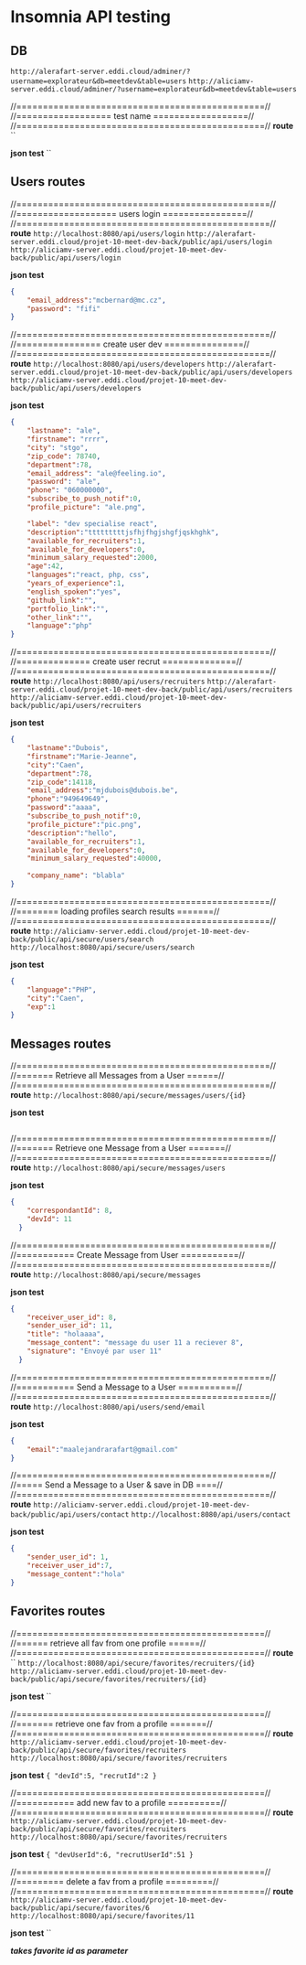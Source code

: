 # Insomnia API testing

## DB 

`http://alerafart-server.eddi.cloud/adminer/?username=explorateur&db=meetdev&table=users`
`http://aliciamv-server.eddi.cloud/adminer/?username=explorateur&db=meetdev&table=users`


//===============================================//
//================== test name ==================//
//===============================================//
**route**
``

**json test**
``


## Users routes

//================================================//
//=================== users login ================//
//================================================//
**route**
`http://localhost:8080/api/users/login`
`http://alerafart-server.eddi.cloud/projet-10-meet-dev-back/public/api/users/login`
`http://aliciamv-server.eddi.cloud/projet-10-meet-dev-back/public/api/users/login`

**json test**
```json
{
	"email_address":"mcbernard@mc.cz",
	"password": "fifi"
}
```

//================================================//
//================ create user dev ===============//
//================================================//
**route**
`http://localhost:8080/api/users/developers`
`http://alerafart-server.eddi.cloud/projet-10-meet-dev-back/public/api/users/developers`
`http://aliciamv-server.eddi.cloud/projet-10-meet-dev-back/public/api/users/developers`

**json test**
```json
{
	"lastname": "ale",
	"firstname": "rrrr",
	"city": "stgo",
	"zip_code": 78740,
	"department":78,
	"email_address": "ale@feeling.io",
	"password": "ale",
	"phone": "060000000",
	"subscribe_to_push_notif":0,
	"profile_picture": "ale.png",

	"label": "dev specialise react",
	"description":"tttttttttjsfhjfhgjshgfjqskhghk",
	"available_for_recruiters":1,
	"available_for_developers":0,
	"minimum_salary_requested":2000,
	"age":42,
	"languages":"react, php, css",
	"years_of_experience":1,
	"english_spoken":"yes",
	"github_link":"",
	"portfolio_link":"",
	"other_link":"",
	"language":"php"
}
```

//================================================//
//============== create user recrut ==============//
//================================================//
**route**
`http://localhost:8080/api/users/recruiters`
`http://alerafart-server.eddi.cloud/projet-10-meet-dev-back/public/api/users/recruiters`
`http://aliciamv-server.eddi.cloud/projet-10-meet-dev-back/public/api/users/recruiters`

**json test**
```json
{
	"lastname":"Dubois",
	"firstname":"Marie-Jeanne",
	"city":"Caen",
    "department":78,
	"zip_code":14118,
	"email_address":"mjdubois@dubois.be",
	"phone":"949649649",
	"password":"aaaa",
	"subscribe_to_push_notif":0,
	"profile_picture":"pic.png",
	"description":"hello", 
	"available_for_recruiters":1,
	"available_for_developers":0,
	"minimum_salary_requested":40000,
	
	"company_name": "blabla"
}
```

//================================================//
//======== loading profiles search results =======//
//================================================//
**route**
`http://aliciamv-server.eddi.cloud/projet-10-meet-dev-back/public/api/secure/users/search`
`http://localhost:8080/api/secure/users/search`

**json test**
```json
{
	"language":"PHP",
	"city":"Caen",
	"exp":1
}
```


## Messages routes

//================================================//
//======= Retrieve all Messages from a User ======//
//================================================//
**route**
`http://localhost:8080/api/secure/messages/users/{id}`

**json test**
```json

```

//================================================//
//======= Retrieve one Message from a User =======//
//================================================//
**route**
`http://localhost:8080/api/secure/messages/users`

**json test**
```json
{
    "correspondantId": 8,
    "devId": 11
  }
```

//================================================//
//=========== Create Message from User ===========//
//================================================//
**route**
`http://localhost:8080/api/secure/messages`

**json test**
```json
{
    "receiver_user_id": 8,
    "sender_user_id": 11,
	"title": "holaaaa",
    "message_content": "message du user 11 a reciever 8",
    "signature": "Envoyé par user 11"
  }
```

//================================================//
//=========== Send a Message to a User ===========//
//================================================//
**route**
`http://localhost:8080/api/users/send/email`

**json test**
```json
{
	"email":"maalejandrarafart@gmail.com"
}
```

//================================================//
//===== Send a Message to a User & save in DB ====//
//================================================//
**route**
`http://aliciamv-server.eddi.cloud/projet-10-meet-dev-back/public/api/users/contact`
`http://localhost:8080/api/users/contact`

**json test**
```json
{
	"sender_user_id": 1,
    "receiver_user_id":7,
    "message_content":"hola"
}
```


## Favorites routes

//===============================================//
//====== retrieve all fav from one profile ======//
//===============================================//
**route**
``
`http://localhost:8080/api/secure/favorites/recruiters/{id}`
`http://aliciamv-server.eddi.cloud/projet-10-meet-dev-back/public/api/secure/favorites/recruiters/{id}`

**json test**
``


//===============================================//
//======= retrieve one fav from a profile =======//
//===============================================//
**route**
`http://aliciamv-server.eddi.cloud/projet-10-meet-dev-back/public/api/secure/favorites/recruiters`
`http://localhost:8080/api/secure/favorites/recruiters`

**json test**
`{
	"devId":5,
	"recrutId":2
}`

//===============================================//
//=========== add new fav to a profile ==========//
//===============================================//
**route**
`http://aliciamv-server.eddi.cloud/projet-10-meet-dev-back/public/api/secure/favorites/recruiters`
`http://localhost:8080/api/secure/favorites/recruiters`

**json test**
`{
	"devUserId":6,
	"recrutUserId":51
}`

//===============================================//
//========= delete a fav from a profile =========//
//===============================================//
**route**
`http://aliciamv-server.eddi.cloud/projet-10-meet-dev-back/public/api/secure/favorites/6`
`http://localhost:8080/api/secure/favorites/11`

**json test**
``

***takes favorite id as parameter***
